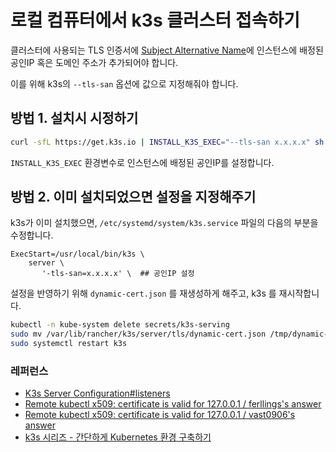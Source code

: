 # 로컬 컴퓨터에서 k3s 클러스터 접속하기

클러스터에 사용되는 TLS 인증서에 [Subject Alternative Name](https://en.wikipedia.org/wiki/Subject_Alternative_Name)에 인스턴스에 배정된 공인IP 혹은 도메인 주소가 추가되어야 합니다.

이를 위해 k3s의 `--tls-san` 옵션에 값으로 지정해줘야 합니다.

## 방법 1. 설치시 시정하기

```sh
curl -sfL https://get.k3s.io | INSTALL_K3S_EXEC="--tls-san x.x.x.x" sh -s -
```

`INSTALL_K3S_EXEC` 환경변수로 인스턴스에 배정된 공인IP를 설정합니다.

## 방법 2. 이미 설치되었으면 설정을 지정해주기

k3s가 이미 설치했으면, `/etc/systemd/system/k3s.service` 파일의 다음의 부분을 수정합니다.

```text
ExecStart=/usr/local/bin/k3s \
    server \
       '-tls-san=x.x.x.x' \  ## 공인IP 설정
```

설정을 반영하기 위해 `dynamic-cert.json` 를 재생성하게 해주고, k3s 를 재시작합니다.

```bash
kubectl -n kube-system delete secrets/k3s-serving
sudo mv /var/lib/rancher/k3s/server/tls/dynamic-cert.json /tmp/dynamic-cert.json
sudo systemctl restart k3s
```

### 레퍼런스

- [K3s Server Configuration#listeners](https://docs.k3s.io/reference/server-config#listeners)
- [Remote kubectl x509: certificate is valid for 127.0.0.1 / ferllings's answer](https://github.com/k3s-io/k3s/issues/1381#issuecomment-582291774)
- [Remote kubectl x509: certificate is valid for 127.0.0.1 / vast0906's answer](https://github.com/k3s-io/k3s/issues/1381#issuecomment-1220219450)
- [k3s 시리즈 - 간단하게 Kubernetes 환경 구축하기](https://si.mpli.st/dev/2020-01-01-easy-k8s-with-k3s/)